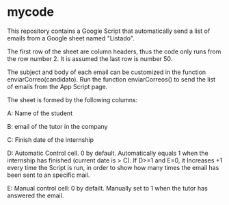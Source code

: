 # mycode
This repository contains a Google Script that automatically send a list of emails from a Google sheet named "Listado".

The first row of the sheet are column headers, thus the code only runs from the row number 2. It is assumed the last row is number 50.

The subject and body of each email can be customized in the function enviarCorreo(candidato).
Run the function enviarCorreos() to send the list of emails from the App Script page.

The sheet is formed by the following columns:

A: Name of the student

B: email of the tutor in the company

C: Finish date of the internship

D: Automatic Control cell. 0 by default. Automatically equals 1 when the internship has finished (current date is > C). 
   If D>=1 and E=0, it Increases +1 every time the Script is run, in order to show how many times the email has been sent to an specific mail.

E: Manual control cell: 0 by defailt. Manually set to 1 when the tutor has answered the email.


